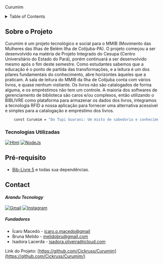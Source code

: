 <a name="readme-top">Curumim</a>

<!-- PROJECT SHIELDS -->
<!--
*** I'm using markdown "reference style" links for readability.
*** Reference links are enclosed in brackets [ ] instead of parentheses ( ).
*** See the bottom of this document for the declaration of the reference variables
*** for contributors-url, forks-url, etc. This is an optional, concise syntax you may use.
*** https://www.markdownguide.org/basic-syntax/#reference-style-links
-->
<!--
[![Contributors][contributors-shield]][contributors-url]
[![Forks][forks-shield]][forks-url]
[![Stargazers][stars-shield]][stars-url]
[![Issues][issues-shield]][issues-url]
[![MIT License][license-shield]][license-url]
[![LinkedIn][linkedin-shield]][linkedin-url]



<!-
PROJECT LOGO 
<br />
<div align="center">
  <a href="https://github.com/othneildrew/Best-README-Template">
    <img src="images/logo.png" alt="Logo" width="80" height="80">
  </a>

  <h3 align="center">Best-README-Template</h3>

  <p align="center">
    An awesome README template to jumpstart your projects!
    <br />
    <a href="https://github.com/othneildrew/Best-README-Template"><strong>Explore the docs »</strong></a>
    <br />
    <br />
    <a href="https://github.com/othneildrew/Best-README-Template">View Demo</a>
    ·
    <a href="https://github.com/othneildrew/Best-README-Template/issues">Report Bug</a>
    ·
    <a href="https://github.com/othneildrew/Best-README-Template/issues">Request Feature</a>
  </p>
</div>
-->


<!-- TABLE OF CONTENTS -->
<details>
  <summary>Table of Contents</summary>
  <ol>
    <li>
      <a href="#about-the-project">Sobre o Projeto</a>
      <ul>
        <li><a href="#built-with">Tecnologias Utilizadas</a></li>
      </ul>
    </li>
    <li>
      <a href="#getting-started">Iniciar</a>
      <ul>
        <li><a href="#installation">Instalação</a></li>
      </ul>
    </li>
    <li><a href="#usage">Uso</a></li>
    <!--<li><a href="#roadmap">Roadmap</a></li>-->
    <li><a href="#contributing">Contribuidores</a></li>
    <!--<li><a href="#license">License</a></li>-->
    <li><a href="#contact">Contatos</a></li>
    <!--<li><a href="#acknowledgments">Acknowledgments</a></li>-->
  </ol>
</details>



<!-- ABOUT THE PROJECT -->
## Sobre o Projeto

<!--[![Product Name Screen Shot][product-screenshot]](https://example.com)-->

Curumim é um projeto tecnológico e social para o MMIB (Movimento das Mulheres das Ilhas de Belém Ilha de Cotijuba-PA). 
O projeto começou a ser desenvolvido na matéria de Projeto Integrado do Cesupa (Centro Universitário do Estado do Pará), porém continuará a ser desenvolvido mesmo após o fim deste semestre. 
Como estudantes sabemos que a educação é o ponto de partida das transformações, e a leitura é um dos pilares fundamentais do conhecimento, abre horizontes àqueles que a praticam.
A sala de leitura do MMIB da Ilha de Cotijuba conta com vários livros, e quase nenhum visitante. Os livros não são catalogados de forma alguma, e os empréstimos não tem um controle.
A maioria dos softwares de gerenciamento de biblioteca são caros e/ou complexos, então utilizando o BIBLIVRE como plataforma para armazenar os dados dos livros, integramos a tecnologia RFID
a nossa aplicação para fornecer uma alternativa acessível e simples para a catalogação e empréstimo dos livros. 

```sh
    const Curumim = "Do Tupi Guarani: Um misto de sabedoria e conhecimento";
```

<!--
Here's why:
* Your time should be focused on creating something amazing. A project that solves a problem and helps others
* You shouldn't be doing the same tasks over and over like creating a README from scratch
* You should implement DRY principles to the rest of your life :smile:

Of course, no one template will serve all projects since your needs may be different. So I'll be adding more in the near future. You may also suggest changes by forking this repo and creating a pull request or opening an issue. Thanks to all the people have contributed to expanding this template!

Use the `BLANK_README.md` to get started.

<p align="right">(<a href="#readme-top">back to top</a>)</p>
-->


### Tecnologias Utilizadas


[![Html][Html.js]][Html-url]
[![NodeJs][NodeJs.js]][NodeJs-url]
<!--
* [![Vue][Vue.js]][Vue-url]
* [![Angular][Angular.io]][Angular-url]
* [![Svelte][Svelte.dev]][Svelte-url]
* [![Laravel][Laravel.com]][Laravel-url]
* [![Bootstrap][Bootstrap.com]][Bootstrap-url]
* [![JQuery][JQuery.com]][JQuery-url]


<p align="right">(<a href="#readme-top">back to top</a>)</p>
-->


<!-- GETTING STARTED 
## Inicio

A seguir os passos para a utilização do software.
-->

## Pré-requisito
* [Bib-Livre 5](https://biblivre.org.br/index.php/baixar/category/5-biblivre-5?download=12:instalador-biblivre-5) e todas sua dependências.
<!--
* npm
  ```sh
  npm install npm@latest -g
  ```
-->

<!--
### Installation

_Primeiramente vc precisa instalar o sistema Biblivre todas suas dependencias_

1. Baixe o [Bib-Livre 5](https://biblivre.org.br/index.php/baixar/category/5-biblivre-5?download=12:instalador-biblivre-5).
2. Instale-o com todas suas dependencias.
3. Cadastre uma nova biblioteca.
4. Enter your API in `config.js`
   ```js
   const API_KEY = 'ENTER YOUR API';
   ```

<p align="right">(<a href="#readme-top">back to top</a>)</p>
-->


<!-- USAGE EXAMPLES
## Usage

Use this space to show useful examples of how a project can be used. Additional screenshots, code examples and demos work well in this space. You may also link to more resources.

_For more examples, please refer to the [Documentation](https://example.com)_

<p align="right">(<a href="#readme-top">back to top</a>)</p>
 -->


<!-- ROADMAP 
## Roadmap

- [x] Add Changelog
- [x] Add back to top links
- [ ] Add Additional Templates w/ Examples
- [ ] Add "components" document to easily copy & paste sections of the readme
- [ ] Multi-language Support
    - [ ] Chinese
    - [ ] Spanish

See the [open issues](https://github.com/othneildrew/Best-README-Template/issues) for a full list of proposed features (and known issues).

<p align="right">(<a href="#readme-top">back to top</a>)</p>
-->


<!-- CONTRIBUTING 
## Contributing

Contributions are what make the open source community such an amazing place to learn, inspire, and create. Any contributions you make are **greatly appreciated**.

If you have a suggestion that would make this better, please fork the repo and create a pull request. You can also simply open an issue with the tag "enhancement".
Don't forget to give the project a star! Thanks again!

1. Fork the Project
2. Create your Feature Branch (`git checkout -b feature/AmazingFeature`)
3. Commit your Changes (`git commit -m 'Add some AmazingFeature'`)
4. Push to the Branch (`git push origin feature/AmazingFeature`)
5. Open a Pull Request

<p align="right">(<a href="#readme-top">back to top</a>)</p>
-->


<!-- LICENSE 
## License

Distributed under the MIT License. See `LICENSE.txt` for more information.

<p align="right">(<a href="#readme-top">back to top</a>)</p>
-->


<!-- CONTACT -->
## Contact
#### _Arandu Tecnology_ <br>
[![Gmail][Gmail.js]][Gmail-url]
[![Instagram][Instagram.js]][Instagram-url] 

##### Fundadores
* Ícaro Macedo - [icaro.o.macedo@gmail](mailto:icaro.o.macedo@gmail.com)
* Bruna Melido - [melidobru@gmail.com](mailto:melidobru@gmail.com)
* Isadora Lacerda - [isadora.oliveira@icloud.com](mailto:isadora.oliveira@icloud.com)

Link do Projeto: [https://github.com/Cickruss/Curumim](https://github.com/Cickruss/Curumim/)



<!-- ACKNOWLEDGMENTS
## Acknowledgments

Use this space to list resources you find helpful and would like to give credit to. I've included a few of my favorites to kick things off!

* [Choose an Open Source License](https://choosealicense.com)
* [GitHub Emoji Cheat Sheet](https://www.webpagefx.com/tools/emoji-cheat-sheet)
* [Malven's Flexbox Cheatsheet](https://flexbox.malven.co/)
* [Malven's Grid Cheatsheet](https://grid.malven.co/)
* [Img Shields](https://shields.io)
* [GitHub Pages](https://pages.github.com)
* [Font Awesome](https://fontawesome.com)
* [React Icons](https://react-icons.github.io/react-icons/search)

<p align="right">(<a href="#readme-top">back to top</a>)</p>
 -->


<!-- MARKDOWN LINKS & IMAGES -->
<!-- https://www.markdownguide.org/basic-syntax/#reference-style-links
[contributors-shield]: https://img.shields.io/github/contributors/othneildrew/Best-README-Template.svg?style=for-the-badge
[contributors-url]: https://github.com/othneildrew/Best-README-Template/graphs/contributors
[forks-shield]: https://img.shields.io/github/forks/othneildrew/Best-README-Template.svg?style=for-the-badge
[forks-url]: https://github.com/othneildrew/Best-README-Template/network/members
[stars-shield]: https://img.shields.io/github/stars/othneildrew/Best-README-Template.svg?style=for-the-badge
[stars-url]: https://github.com/othneildrew/Best-README-Template/stargazers
[issues-shield]: https://img.shields.io/github/issues/othneildrew/Best-README-Template.svg?style=for-the-badge
[issues-url]: https://github.com/othneildrew/Best-README-Template/issues
[license-shield]: https://img.shields.io/github/license/othneildrew/Best-README-Template.svg?style=for-the-badge
[license-url]: https://github.com/othneildrew/Best-README-Template/blob/master/LICENSE.txt
[linkedin-shield]: https://img.shields.io/badge/-LinkedIn-black.svg?style=for-the-badge&logo=linkedin&colorB=555
[linkedin-url]: https://linkedin.com/in/othneildrew
[product-screenshot]: images/screenshot.png
 -->
[Html.js]: https://img.shields.io/badge/HTML-239120?style=for-the-badge&logo=html5&logoColor=white
[Html-url]: https://developer.mozilla.org/pt-BR/docs/Web/HTML
[NodeJs.js]: https://img.shields.io/badge/Node.js-43853D?style=for-the-badge&logo=node.js&logoColor=white
[NodeJs-url]: https://nodejs.org/
[Instagram.js]: https://img.shields.io/badge/Instagram-E4405F?style=for-the-badge&logo=instagram&logoColor=white
[Instagram-url]: https://www.instagram.com/arandu.tech/
[Gmail.js]: https://img.shields.io/badge/Gmail-D14836?style=for-the-badge&logo=gmail&logoColor=white
[Gmail-url]: mailto:aranducontact@gmail.com

<!--
[Svelte.dev]: https://img.shields.io/badge/Svelte-4A4A55?style=for-the-badge&logo=svelte&logoColor=FF3E00
[Svelte-url]: https://svelte.dev/
[Laravel.com]: https://img.shields.io/badge/Laravel-FF2D20?style=for-the-badge&logo=laravel&logoColor=white
[Laravel-url]: https://laravel.com
[Bootstrap.com]: https://img.shields.io/badge/Bootstrap-563D7C?style=for-the-badge&logo=bootstrap&logoColor=white
[Bootstrap-url]: https://getbootstrap.com
[JQuery.com]: https://img.shields.io/badge/jQuery-0769AD?style=for-the-badge&logo=jquery&logoColor=white
[JQuery-url]: https://jquery.com 
-->